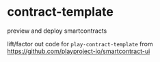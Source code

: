 # contract-template
preview and deploy smartcontracts

lift/factor out code for `play-contract-template` from https://github.com/playproject-io/smartcontract-ui
